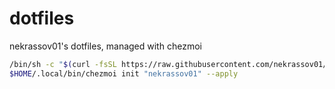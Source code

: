 # dotfiles

nekrassov01's dotfiles, managed with chezmoi

```sh
/bin/sh -c "$(curl -fsSL https://raw.githubusercontent.com/nekrassov01/dotfiles/main/install.sh)"
$HOME/.local/bin/chezmoi init "nekrassov01" --apply
```
